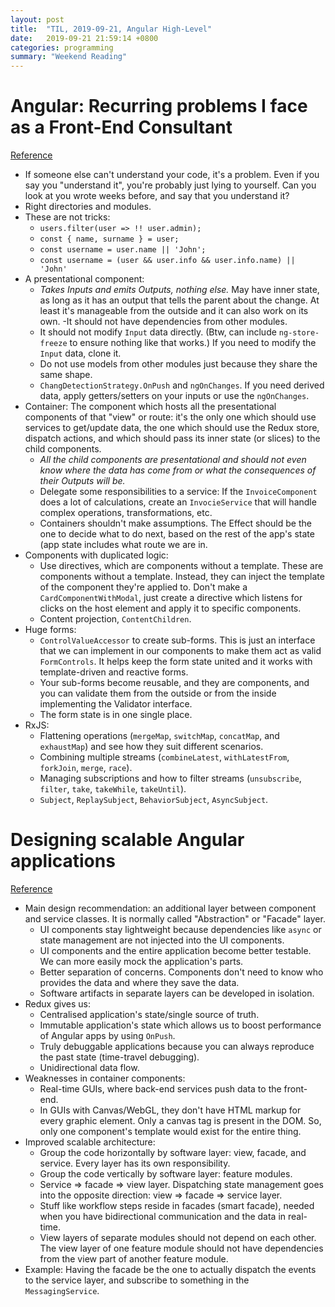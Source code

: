 ```yaml
---
layout: post
title:  "TIL, 2019-09-21, Angular High-Level"
date:   2019-09-21 21:59:14 +0800
categories: programming
summary: "Weekend Reading"
---
```


# Angular: Recurring problems I face as a Front-End Consultant
[Reference](https://medium.com/@michelestieven/angular-recurring-problems-i-face-as-a-front-end-consultant-d2a9c1826a3a)

- If someone else can't understand your code, it's a problem. Even if you say you "understand it", you're probably just lying to yourself. Can you look at you wrote weeks before, and say that you understand it?
- Right directories and modules.
- These are not tricks:
  - `users.filter(user => !! user.admin);`
  - `const { name, surname } = user;`
  - `const username = user.name || 'John';`
  - `const username = (user && user.info && user.info.name) || 'John'`
- A presentational component:
  - *Takes Inputs and emits Outputs, nothing else.* May have inner state, as long as it has an output that tells the parent about the change. At least it's manageable from the outside and it can also work on its own.
  -It should not have dependencies from other modules.
  - It should not modify `Input` data directly. (Btw, can include `ng-store-freeze` to ensure nothing like that works.) If you need to modify the `Input` data, clone it.
  - Do not use models from other modules just because they share the same shape.
  - `ChangDetectionStrategy.OnPush` and `ngOnChanges`. If you need derived data, apply getters/setters on your inputs or use the `ngOnChanges`.
- Container: The component which hosts all the presentational components of that "view" or route: it's the only one which should use services to get/update data, the one which should use the Redux store, dispatch actions, and which should pass its inner state (or slices) to the child components.
  - *All the child components are presentational and should not even know where the data has come from or what the consequences of their Outputs will be.*
  - Delegate some responsibilities to a service: If the `InvoiceComponent` does a lot of calculations, create an `InvocieService` that will handle complex operations, transformations, etc.
  - Containers shouldn't make assumptions. The Effect should be the one to decide what to do next, based on the rest of the app's state (app state includes what route we are in.
- Components with duplicated logic:
  - Use directives, which are components without a template. These are components without a template. Instead, they can inject the template of the component they're applied to. Don't make a `CardComponentWithModal`, just create a directive which listens for clicks on the host element and apply it to specific components.
  - Content projection, `ContentChildren`.
- Huge forms:
  - `ControlValueAccessor` to create sub-forms. This is just an interface that we can implement in our components to make them act as valid `FormControls`. It helps keep the form state united and it works with template-driven and reactive forms.
  - Your sub-forms become reusable, and they are components, and you can validate them from the outside or from the inside implementing the Validator interface.
  - The form state is in one single place.
- RxJS:
  - Flattening operations (`mergeMap`, `switchMap`, `concatMap`, and `exhaustMap`) and see how they suit different scenarios.
  - Combining multiple streams (`combineLatest`, `withLatestFrom`, `forkJoin`, `merge`, `race`).
  - Managing subscriptions and how to filter streams (`unsubscribe`, `filter`, `take`, `takeWhile`, `takeUntil`).
  - `Subject`, `ReplaySubject`, `BehaviorSubject`, `AsyncSubject`.

# Designing scalable Angular applications
[Reference](https://medium.com/@OlegVaraksin/designing-scalable-angular-applications-6629b5158277)

- Main design recommendation: an additional layer between component and service classes. It is normally called "Abstraction" or "Facade" layer.
  - UI components stay lightweight because dependencies like `async` or state management are not injected into the UI components.
  - UI components and the entire application become better testable. We can more easily mock the application's parts.
  - Better separation of concerns. Components don't need to know who provides the data and where they save the data.
  - Software artifacts in separate layers can be developed in isolation.
- Redux gives us:
  - Centralised application's state/single source of truth.
  - Immutable application's state which allows us to boost performance of Angular apps by using `OnPush`.
  - Truly debuggable applications because you can always reproduce the past state (time-travel debugging).
  - Unidirectional data flow.
- Weaknesses in container components:
  - Real-time GUIs, where back-end services push data to the front-end.
  - In GUIs with Canvas/WebGL, they don't have HTML markup for every graphic element. Only a canvas tag is present in the DOM. So, only one component's template would exist for the entire thing.
- Improved scalable architecture:
  - Group the code horizontally by software layer: view, facade, and service. Every layer has its own responsibility.
  - Group the code vertically by software layer: feature modules.
  - Service => facade => view layer. Dispatching state management goes into the opposite direction: view => facade => service layer.
  - Stuff like workflow steps reside in facades (smart facade), needed when you have bidirectional communication and the data in real-time.
  - View layers of separate modules should not depend on each other. The view layer of one feature module should not have dependencies from the view part of another feature module.
- Example: Having the facade be the one to actually dispatch the events to the service layer, and subscribe to something in the `MessagingService`.
